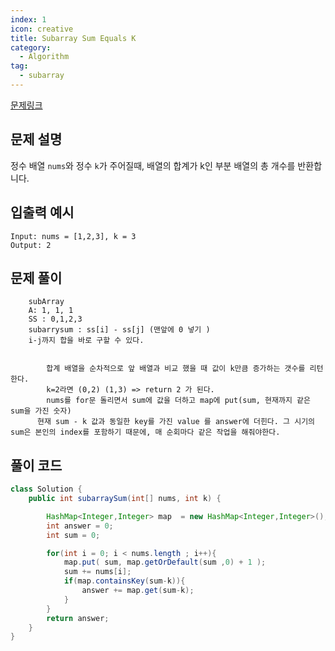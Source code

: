 ```yaml
---
index: 1
icon: creative
title: Subarray Sum Equals K
category:
  - Algorithm
tag:
  - subarray
---
```


[문제링크](https://leetcode.com/problems/subarray-sum-equals-k/)

## 문제 설명

정수 배열 `nums`와 정수 `k`가 주어질때, 배열의 합계가 k인 부분 배열의 총 개수를 반환합니다.

## 입출력 예시

```
Input: nums = [1,2,3], k = 3
Output: 2
```

## 문제 풀이

```
    subArray
    A: 1, 1, 1
    SS : 0,1,2,3
    subarrysum : ss[i] - ss[j] (맨앞에 0 넣기 )
    i-j까지 합을 바로 구할 수 있다.


		합계 배열을 순차적으로 앞 배열과 비교 했을 때 값이 k만큼 증가하는 갯수를 리턴한다.
		k=2라면 (0,2) (1,3) => return 2 가 된다.
		nums를 for문 돌리면서 sum에 값을 더하고 map에 put(sum, 현재까지 같은 sum을 가진 숫자)
	  현재 sum - k 값과 동일한 key를 가진 value 를 answer에 더힌다. 그 시기의 sum은 본인의 index를 포함하기 때문에, 매 순회마다 같은 작업을 해줘야한다.

```

## 풀이 코드

```java
class Solution {
    public int subarraySum(int[] nums, int k) {

        HashMap<Integer,Integer> map  = new HashMap<Integer,Integer>();
        int answer = 0;
        int sum = 0;

        for(int i = 0; i < nums.length ; i++){
            map.put( sum, map.getOrDefault(sum ,0) + 1 );
            sum += nums[i];
            if(map.containsKey(sum-k)){
                answer += map.get(sum-k);
            }
        }
        return answer;
    }
}
```
